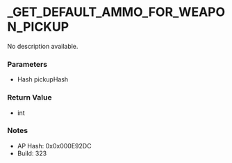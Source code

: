 # _GET_DEFAULT_AMMO_FOR_WEAPON_PICKUP

No description available.

### Parameters
* Hash pickupHash

### Return Value
* int

### Notes
* AP Hash: 0x0x000E92DC
* Build: 323

